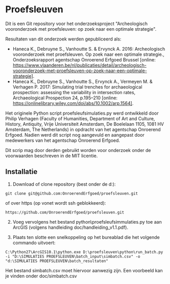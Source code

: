 Proefsleuven
============

Dit is een Git repository voor het onderzoeksproject "Archeologisch vooronderzoek met proefsleuven: op zoek naar een optimale strategie".

Resultaten van dit onderzoek werden gepubliceerd als:
- Haneca K., Debruyne S., Vanhoutte S. & Ervynck A. 2016: Archeologisch vooronderzoek met proefsleuven. Op zoek naar een optimale strategie., Onderzoeksrapport agentschap Onroerend Erfgoed Brussel [online: https://www.vlaanderen.be/nl/publicaties/detail/archeologisch-vooronderzoek-met-proefsleuven-op-zoek-naar-een-optimale-strategie].
- Haneca K., Debruyne S., Vanhoutte S., Ervynck A., Vermeyen M. & Verhagen P. 2017: Simulating trial trenches for archaeological prospection: assessing the variability in intersection rates, Archaeological Prospection 24, p.195–210 [online: https://onlinelibrary.wiley.com/doi/abs/10.1002/arp.1564].

Het originele Python script proefsleufsimulaties.py werd ontwikkeld door Philip Verhagen (Faculty of Humanities, Department of Art and Culture, History, Antiquity, Vrije Universiteit Amsterdam, De Boelelaan 1105, 1081 HV Amsterdam, The Netherlands) in opdracht van het agentschap Onroerend Erfgoed. Nadien werd dit script nog aangevuld en aangepast door medewerkers van het agentschap Onroerend Erfgoed.

Dit scrip mag door derden gebruikt worden voor onderzoek onder de voorwaarden beschreven in de MIT licentie. 

Installatie
-----------

1. Download of clone repository (best onder de d:\):

 ```
 git clone git@github.com:OnroerendErfgoed/proefsleuven.git
 ```

 of over https (op vonet wordt ssh geblokkeerd):

 ```
 https://github.com/OnroerendErfgoed/proefsleuven.git
 ```

2. Voeg vervolgens het bestand python\proefsleufsimmulaties.py toe aan ArcGIS (volgens handleiding doc/handleiding_v1.1.pdf).

3. Plaats ten slotte een snelkoppeling op het bureablad die het volgende commando uitvoert:

 ```
 C:\Python27\ArcGIS10.1\python.exe D:\proefsleuven\python\run_batch.py -i "D:\SIMULATIES PROEFSLEUVEN\batch_input\simbatch.csv" -o  "d:\SIMULATIES PROEFSLEUVEN\batch_resultaten" 
 ```

 Het bestand simbatch.csv moet hiervoor aanwezig zijn. Een voorbeeld kan je vinden onder doc/simbatch.csv
